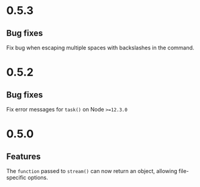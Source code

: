 # 0.5.3

## Bug fixes

Fix bug when escaping multiple spaces with backslashes in the command.

# 0.5.2

## Bug fixes

Fix error messages for `task()` on Node `>=12.3.0`

# 0.5.0

## Features

The `function` passed to `stream()` can now return an object, allowing
file-specific options.
